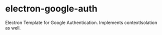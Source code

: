 # electron-google-auth
Electron Template for Google Authentication. Implements contextIsolation as well.
